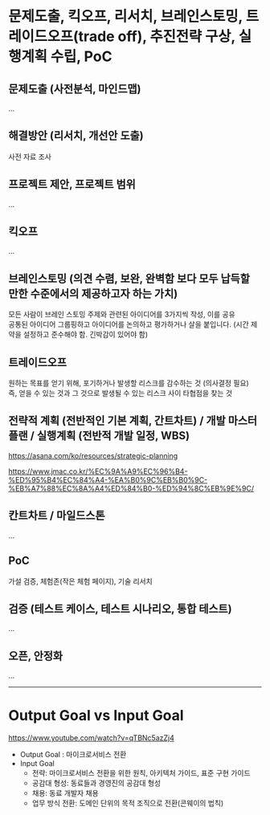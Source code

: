 # 문제도출, 킥오프, 리서치, 브레인스토밍, 트레이드오프(trade off), 추진전략 구상, 실행계획 수립, PoC

## 문제도출 (사전분석, 마인드맵)

...

## 해결방안 (리서치, 개선안 도출)

사전 자료 조사

## 프로젝트 제안, 프로젝트 범위

...

## 킥오프

...

## 브레인스토밍 (의견 수렴, 보완, 완벽함 보다 모두 납득할 만한 수준에서의 제공하고자 하는 가치)

모든 사람이 브레인 스토밍 주제와 관련된 아이디어를 3가지씩 작성, 이를 공유  
공통된 아이디어 그룹핑하고 아이디어를 논의하고 평가하거나 살을 붙입니다. (시간 제약을 설정하고 준수해야 함. 긴박감이 있어야 함)

## 트레이드오프

원하는 목표를 얻기 위해, 포기하거나 발생할 리스크를 감수하는 것 (의사결정 필요)  
즉, 얻을 수 있는 것과 그 것으로 발생될 수 있는 리스크 사이 타협점을 찾는 것

## 전략적 계획 (전반적인 기본 계획, 간트차트) / 개발 마스터플랜 / 실행계획 (전반적 개발 일정, WBS)

https://asana.com/ko/resources/strategic-planning

https://www.jmac.co.kr/%EC%9A%A9%EC%96%B4-%ED%95%B4%EC%84%A4-%EA%B0%9C%EB%B0%9C-%EB%A7%88%EC%8A%A4%ED%84%B0-%ED%94%8C%EB%9E%9C/

## 칸트차트 / 마일드스톤

...

## PoC

가설 검증, 체험존(작은 체험 페이지), 기술 리서치

## 검증 (테스트 케이스, 테스트 시나리오, 통합 테스트)

...

## 오픈, 안정화

...

---

# Output Goal vs Input Goal

https://www.youtube.com/watch?v=qTBNc5azZj4

- Output Goal : 마이크로서비스 전환
- Input Goal
  - 전략: 마이크로서비스 전환을 위한 원칙, 아키텍처 가이드, 표준 구현 가이드
  - 공감대 형성: 동료들과 경영진의 공감대 형성
  - 채용: 동료 개발자 채용
  - 업무 방식 전환: 도메인 단위의 목적 조직으로 전환(콘웨이의 법칙)
